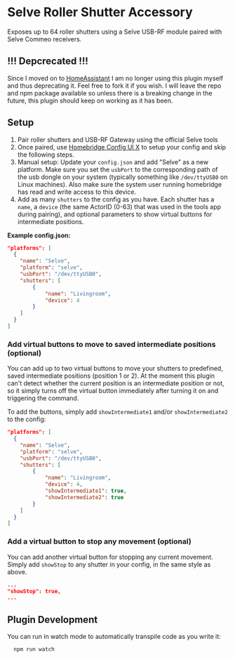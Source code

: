 # Selve Roller Shutter Accessory
Exposes up to 64 roller shutters using a Selve USB-RF module paired with Selve Commeo receivers.


## !!! Depcrecated !!!
Since I moved on to [HomeAssistant](https://home-assistant.io) I am no longer using this plugin myself and thus deprecating it. Feel free to fork it if you wish. I will leave the repo and npm package available so unless there is a breaking change in the future, this plugin should keep on working as it has been.


## Setup
1. Pair roller shutters and USB-RF Gateway using the official Selve tools
3. Once paired, use [Homebridge Config UI X](https://github.com/oznu/homebridge-config-ui-x) to setup your config and skip the following steps.
2. Manual setup: Update your `config.json` and add "Selve" as a new platform. Make sure you set the `usbPort` to the corresponding path of the usb dongle on your system (typically something like `/dev/ttyUSB0` on Linux machines). Also make sure the system user running homebridge has read and write access to this device.
3. Add as many `shutters` to the config as you have. Each shutter has a `name`, a `device` (the same ActorID (0-63) that was used in the tools app during pairing), and optional parameters to show virtual buttons for intermediate positions.

**Example config.json:**

```JSON
"platforms": [
  {
    "name": "Selve",
    "platform": "selve",
    "usbPort": "/dev/ttyUSB0",
    "shutters": [
        {
            "name": "Livingroom",
            "device": 4
        }
    ]
  }
]
```

### Add virtual buttons to move to saved intermediate positions (optional)

You can add up to two virtual buttons to move your shutters to predefined, saved intermediate positions (position 1 or 2). At the moment this plugin can't detect whether the current position is an intermediate position or not, so it simply turns off the virtual button immediately after turning it on and triggering the command.

To add the buttons, simply add `showIntermediate1` and/or `showIntermediate2` to the config:

```JSON
"platforms": [
  {
    "name": "Selve",
    "platform": "selve",
    "usbPort": "/dev/ttyUSB0",
    "shutters": [
        {
            "name": "Livingroom",
            "device": 4,
            "showIntermediate1": true,
            "showIntermediate2": true
        }
    ]
  }
]
```

### Add a virtual button to stop any movement (optional)

You can add another virtual button for stopping any current movement. Simply add `showStop` to any shutter in your config, in the same style as above.
```JSON
...
"showStop": true,
...

```


## Plugin Development

You can run in watch mode to automatically transpile code as you write it:

```sh
  npm run watch
```
